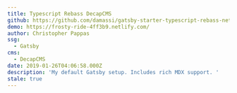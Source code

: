 ```yaml
---
title: Typescript Rebass DecapCMS
github: https://github.com/damassi/gatsby-starter-typescript-rebass-netlifycms
demo: https://frosty-ride-4ff3b9.netlify.com/
author: Christopher Pappas
ssg:
  - Gatsby
cms:
  - DecapCMS
date: 2019-01-26T04:06:58.000Z
description: 'My default Gatsby setup. Includes rich MDX support. '
stale: true
---
```

